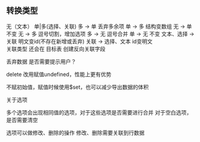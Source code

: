 ## 转换类型

无（文本）  单|多(选择、关联)
多 -> 单 丢弃多余项
单 -> 多 结构变数组
无 -> 单 不变
无 -> 多 逗号切割，增加选项
多 -> 无 逗号合并
单 -> 无 不变
文本、选择 -> 关联 明文变id(不存在新增或丢弃)
关联 -> 选择、文本 id变明文  
关联类型 还会在 目标表 创建反向关联字段

丢弃数据 是否需要提示用户？

delete 改用赋值undefined，性能上更有优势

不赋初始值，赋值时候使用$set，也可以减少导出数据的体积



关于选项

多个选项会出现相同值的选项，对于这些选项是否需要进行合并
对于空白选项，是否需要清空

选项可以做修改、删除的操作
修改、删除需要关联到行数据
 
